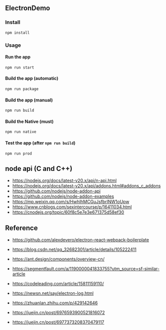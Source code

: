 ## ElectronDemo

### Install

```
npm install
```

### Usage

#### Run the app

```
npm run start
```

#### Build the app (automatic)

```
npm run package
```

#### Build the app (manual)

```
npm run build
```

#### Build the Native (must)

```
npm run native
```

#### Test the app (after `npm run build`)
```
npm run prod
```

## node api (C and C++)

* https://nodejs.org/docs/latest-v20.x/api/n-api.html
* https://nodejs.org/docs/latest-v20.x/api/addons.html#addons_c_addons
* https://github.com/nodejs/node-addon-api
* https://github.com/nodejs/node-addon-examples
* https://mp.weixin.qq.com/s/HwhIhMCGuJsfbrINW1oUpw
* https://www.cnblogs.com/sexintercourse/p/16411034.html
* https://cnodejs.org/topic/60f8c5e7e3e671375d58ef30

## Reference

* https://github.com/alexdevero/electron-react-webpack-boilerplate
* https://blog.csdn.net/qq_32682301/article/details/105222411
* https://ant.design/components/overview-cn/
* https://segmentfault.com/a/1190000041833755?utm_source=sf-similar-article
* https://codeleading.com/article/15811159110/
* https://newsn.net/say/electron-log.html
* https://zhuanlan.zhihu.com/p/429142646

* https://juejin.cn/post/6976593900521816072
* https://juejin.cn/post/6977373208370479117
